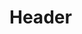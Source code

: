 <!-- TITLE: Purebred Owlbear -->
<!-- SUBTITLE: Calls a trained purebred owlbear to your side to aid you in combat. -->

# Header